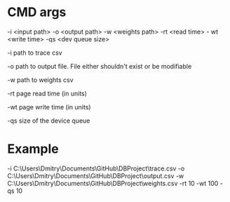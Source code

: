 # CMD args
-i \<input path\> -o \<output path\> -w \<weights path\> -rt \<read time\> - wt \<write time\> -qs \<dev queue size\>

-i path to trace csv

-o path to output file. File either shouldn't exist or be modifiable

-w path to weights csv

-rt page read time (in units)

-wt page write time (in units)

-qs size of the device queue

# Example
-i C:\Users\Dmitry\Documents\GitHub\DBProject\trace.csv -o C:\Users\Dmitry\Documents\GitHub\DBProject\output.csv -w C:\Users\Dmitry\Documents\GitHub\DBProject\weights.csv -rt 10 -wt 100 -qs 10